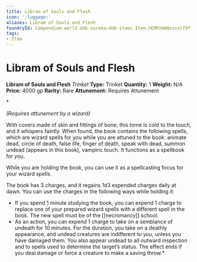 ```yaml
---
title: Libram of Souls and Flesh
icon: ':luggage:'
aliases: Libram of Souls and Flesh
foundryId: Compendium.world.ddb-eureka-ddb-items.Item.hEMhVbWQnzsxlf9f
tags:
- Item
---
```


# Libram of Souls and Flesh

**Libram of Souls and Flesh**
_Trinket_
**Type:** Trinket
**Quantity:** 1
**Weight:** N/A
**Price:** 4000 gp
**Rarity:** Rare
**Attunement:** Requires Attunement

*<div class="item-attunement"><i>(Requires attunement by a wizard)</i><p>With covers made of skin and fittings of bone, this tome is cold to the touch, and it whispers faintly. When found, the book contains the following spells, which are wizard spells for you while you are attuned to the book: animate dead, circle of death, false life, finger of death, speak with dead, summon undead (appears in this book), vampiric touch. It functions as a spellbook for you.

While you are holding the book, you can use it as a spellcasting focus for your wizard spells.

The book has 3 charges, and it regains 1d3 expended charges daily at dawn. You can use the charges in the following ways while holding it:</p>
* If you spend 1 minute studying the book, you can expend 1 charge to replace one of your prepared wizard spells with a different spell in the book. The new spell must be of the [[necromancy]] school.
* As an action, you can expend 1 charge to take on a semblance of undeath for 10 minutes. For the duration, you take on a deathly appearance, and undead creatures are indifferent to you, unless you have damaged them. You also appear undead to all outward inspection and to spells used to determine the target’s status. The effect ends if you deal damage or force a creature to make a saving throw.*